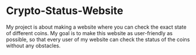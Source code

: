 # Crypto-Status-Website

My project is about making a website where you can check the exact state of different coins. 
My goal is to make this website as user-friendly as possible, so that every user of my website can check the status of the coins without any obstacles.
